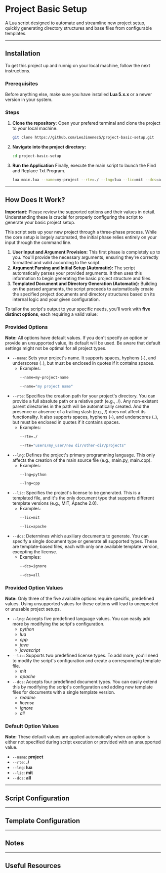# Project Basic Setup

A Lua script designed to automate and streamline new project setup, quickly generating directory structures and base files from configurable templates.

---

## Installation

To get this project up and runnig on your local machine, follow the next instructions.

### Prerequisites
Before anything else, make sure you have installed **Lua 5.x.x** or a newer version in your system.

### Steps
1. **Clone the repository:**
Open your prefered terminal and clone the project to your local machine.
    ```bash
    git clone https://github.com/LeoJimenezG/project-basic-setup.git
    ```
2. **Navigate into the project directory:**
    ```bash
    cd project-basic-setup
    ```
3. **Run the Application**
Finally, execute the main script to launch the Find and Replace Txt Program.
    ```bash
    lua main.lua --name=my-project --rte=./ --lng=lua --lic=mit --dcs=all
    ```

---

## How Does It Work?

**Important:** Please review the supported options and their values in detail. Understanding these is crucial for properly configuring the script to generate your basic project setup.

This script sets up your new project through a three-phase process. While the core setup is largely automated, the initial phase relies entirely on your input through the command line.

1. **User Input and Argument Provision:** This first phase is completely up to you. You'll provide the necessary arguments, ensuring they're correctly formatted and valid according to the script.
2. **Argument Parsing and Initial Setup (Automatic):** The script automatically parses your provided arguments. It then uses this information to begin generating the basic project structure and files.
3. **Templated Document and Directory Generation (Automatic):** Building on the parsed arguments, the script proceeds to automatically create the specified project documents and directory structures based on its internal logic and your given configuration.

To tailor the script's output to your specific needs, you'll work with **five distinct options**, each requiring a valid value:

### Provided Options
**Note:** All options have default values. If you don't specify an option or provide an unsupported value, its default will be used. Be aware that default settings might not be optimal for all project types.

* `--name`: Sets your project's name. It supports spaces, hyphens (-), and underscores (_), but must be enclosed in quotes if it contains spaces.
    * Examples:
        ```bash
        --name=my-project-name

        --name="my project name"
        ```
* `--rte`: Specifies the creation path for your project's directory. You can provide a full absolute path or a relative path (e.g., ./). Any non-existent parent directories in the path will be automatically created. And the presence or absence of a trailing slash (e.g., /) does not affect its functionality. It also supports spaces, hyphens (-), and underscores (_), but must be enclosed in quotes if it contains spaces.
    * Examples:
        ```bash
        --rte=./

        --rte="users/my_user/new dir/other-dir/projects"
        ```
* `--lng`: Defines the project's primary programming language. This only affects the creation of the main source file (e.g., main.py, main.cpp).
    * Examples:
        ```bash
        --lng=python

        --lng=cpp
        ```
* `--lic`: Specifies the project's license to be generated. This is a templated file, and it's the only document type that supports different template versions (e.g., MIT, Apache 2.0).
    * Examples:
        ```bash
        --lic=mit

        --lic=apache
        ```
* `--dcs`: Determines which auxiliary documents to generate. You can specify a single document type or generate all supported types. These are template-based files, each with only one available template version, excepting the license.
    * Examples:
        ```bash
        --dcs=ignore

        --dcs=all
        ```

### Provided Option Values
**Note:** Only three of the five available options require specific, predefined values. Using unsupported values for these options will lead to unexpected or unusable project setups.

* `--lng`: Accepts five predefined language values. You can easily add more by modifying the script's configuration.
    * *python*
    * *lua*
    * *cpp*
    * *java*
    * *javascript*
* `--lic`: Supports two predefined license types. To add more, you'll need to modify the script's configuration and create a corresponding template file.
    * *mit*
    * *apache*
* `--dcs`: Accepts four predefined document types. You can easily extend this by modifying the script's configuration and adding new template files for documents with a single template version.
    * *readme*
    * *license*
    * *ignore*
    * *all*

### Default Option Values
**Note:** These default values are applied automatically when an option is either not specified during script execution or provided with an unsupported value.

* `--name`: **project**
* `--rte`: **./**
* `--lng`: **lua**
* `--lic`: **mit**
* `--dcs`: **all**

---

## Script Configuration

---

## Template Configuration

---

## Notes

---

## Useful Resources

